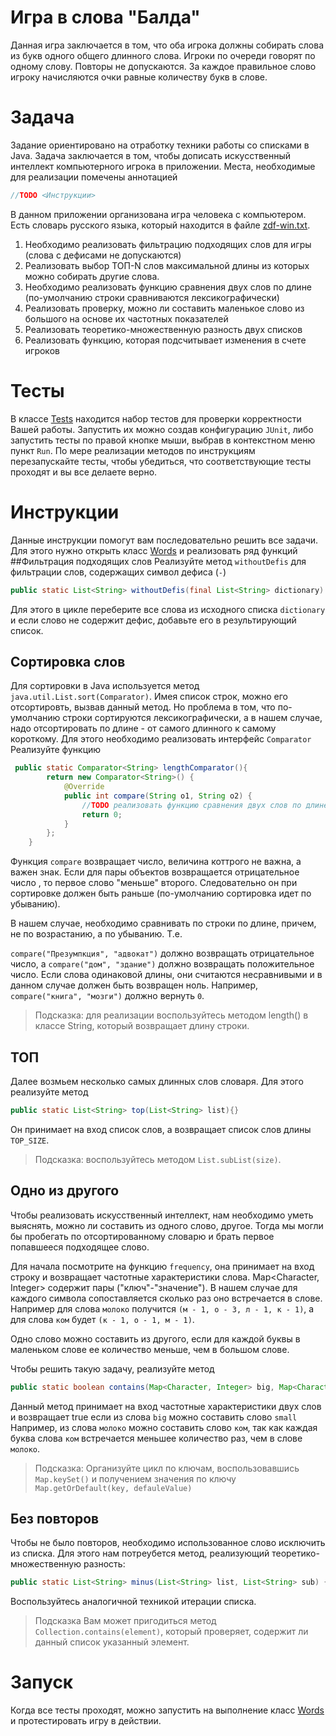 # Игра в слова "Балда"

Данная игра заключается в том, что оба игрока должны собирать слова из букв одного общего длинного слова. 
Игроки по очереди говорят по одному слову. Повторы не допускаются. 
За каждое правильное слово игроку начисляются очки равные количеству букв в слове.

# Задача
Задание ориентировано на отработку техники работы со списками в Java. 
Задача заключается в том, чтобы дописать искусственный интеллект компьютерного игрока в приложении.
Места, необходимые для реализации помечены аннотацией
```java
//TODO <Инструкции>
```

В данном приложении организована игра человека с компьютером. Есть словарь русского языка, который находится в файле [zdf-win.txt](zdf-win.txt).

1. Необходимо реализовать фильтрацию подходящих слов для игры (слова с дефисами не допускаются)
2. Реализовать выбор ТОП-N слов максимальной длины из которых можно собирать другие слова. 
3. Необходимо реализовать функцию сравнения двух слов по длине (по-умолчанию строки сравниваются лексикографически)
4. Реализовать проверку, можно ли составить маленькое слово из большого на основе их частотных показателей
5. Реализовать теоретико-множественную разность двух списков
6. Реализовать функцию, которая подсчитывает изменения в счете игроков

# Тесты
В классе [Tests](src/ru/isu/lab14/words/Tests.java) находится набор тестов для проверки корректности Вашей работы.
Запустить их можно создав конфигурацию `JUnit`, либо запустить тесты по правой кнопке мыши, выбрав в контекстном меню пункт `Run`.
По мере реализации методов по инструкциям перезапускайте тесты, чтобы убедиться, что соответствующие тесты проходят и вы все делаете верно.

# Инструкции
Данные инструкции помогут вам последовательно решить все задачи. Для этого нужно открыть класс [Words](src/ru/isu/lab14/words/Words.java) и реализовать ряд функций   
##Фильтрация подходящих слов
Реализуйте метод `withoutDefis` для фильтрации слов, содержащих символ дефиса (`-`)
```java
public static List<String> withoutDefis(final List<String> dictionary) {}
```    
Для этого в цикле переберите все слова из исходного списка `dictionary` и если слово не содержит дефис, добавьте его в результирующий список.

## Сортировка слов
Для сортировки в Java используется метод `java.util.List.sort(Comparator)`. Имея список строк, можно его отсортировть, вызвав данный метод.
Но проблема в том, что по-умолчанию строки сортируются лексикографически, а в нашем случае, надо отсортировать по длине - от самого длинного к самому короткому.
Для этого необходимо реализовать интерфейс `Comparator`
Реализуйте функцию
````java
 public static Comparator<String> lengthComparator(){
        return new Comparator<String>() {
            @Override
            public int compare(String o1, String o2) {
                //TODO реализовать функцию сравнения двух слов по длине
                return 0;
            }
        };
    }
````
Функция `compare` возвращает число, величина коттрого не важна, а важен знак. Если для пары объектов возвращается отрицательное число , то первое слово "меньше" второго.
Следовательно он при сортировке должен быть раньше (по-умолчанию сортировка идет по убыванию).

В нашем случае, необходимо сравнивать по строки по длине, причем, не по возрастанию, а по убыванию. Т.е. 

`compare("Презумпкция", "адвокат")` должно возвращать отрицательное число, а `compare("дом", "здание")` должно возвращать положительное число.
 Если слова одинаковой длины, они считаются несравнивыми и в данном случае должен быть возвращен ноль. 
 Например, `compare("книга", "мозги")` должно вернуть `0`.
 
 > Подсказка: для реализации воспользуйтесь методом length() в классе String, который возвращает длину строки.

## ТОП
Далее возмьем несколько самых длинных слов словаря. Для этого реализуйте метод 
```java
public static List<String> top(List<String> list){}
```
Он принимает на вход список слов, а возвращает список слов длины `TOP_SIZE`. 

> Подсказка: воспользуйтесь методом `List.subList(size)`.

## Одно из другого
Чтобы реализовать искусственный интеллект, нам необходимо уметь выяснять, можно ли составить из одного слово, другое.
Тогда мы могли бы пробегать по отсортированному словарю и брать первое попавшееся подходящее слово. 

Для начала посмотрите на функцию `frequency`, она принимает на вход строку и возвращает частотные характеристики слова.
 Map<Character, Integer> содержит пары ("ключ"-"значение"). В нашем случае для каждого символа сопоставляется сколько раз оно встречается в слове.
 Например для слова `молоко` получится  `(м - 1, о - 3, л - 1, к - 1)`, а для слова `ком` будет `(к - 1, о - 1, м - 1)`. 

Одно слово можно составить из другого, если для каждой буквы в маленьком слове ее количество меньше, чем в большом слове.
 
Чтобы решить такую задачу, реализуйте метод

```java
public static boolean contains(Map<Character, Integer> big, Map<Character, Integer> small) {}
```

Данный метод принимает на вход частотные характеристики двух слов и возвращает true если из слова `big` можно составить слово `small`
Например, из слова `молоко` можно составить слово `ком`, так как каждая буква слова `ком` встречается меньшее количество раз, чем в слове `молоко`.
> Подсказка: Организуйте цикл по ключам, воспользовавшись `Map.keySet()` и получением значения по ключу `Map.getOrDefault(key, defauleValue)`

## Без повторов
Чтобы не было повторов, необходимо использованное слово исключить из списка. Для этого нам потреубется метод, реализующий теоретико-множественную разность:
```java
public static List<String> minus(List<String> list, List<String> sub) {}
```
Воспользуйтесь аналогичной техникой итерации списка. 
> Подсказка Вам может пригодиться метод `Collection.contains(element)`, который проверяет, содержит ли данный список указанный элемент.

# Запуск
Когда все тесты проходят, можно запустить на выполнение класс [Words](src/ru/isu/lab14/words/Words.java) и протестировать игру в действии. 

